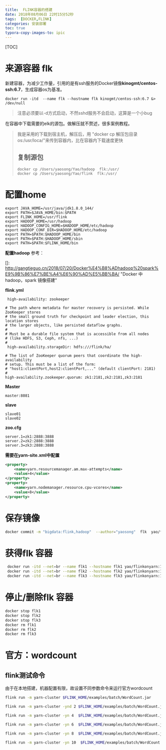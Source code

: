 ```yaml
---
title:  FLINK容器的搭建
date: 2018年08月06日 22时15分52秒
tags:  [DOCKER,FLINK]
categories: 安装部署
toc: true
typora-copy-images-to: ipic
---
```


[TOC]





# 来源容器  flk

新建容器，为减少工作量，引用的是有ssh服务的Docker镜像**kinogmt/centos-ssh:6.7**，生成容器os为基准。

```
docker run -itd  --name flk --hostname flk kinogmt/centos-ssh:6.7 &> /dev/null
```

> 注意必须要以-d方式启动，不然sshd服务不会启动，这算是一个小bug

<!--more-->

在容器中下载需要的elk的源包。做解压就不赘述，很多案例教程。

> 我是采用的下载到宿主机，解压后，用 "docker cp 解压包目录  os:/usr/loca/"来传到容器内，比在容器内下载速度更快
>
> ## 复制源包
>
> ```
> docker cp /Users/yaosong/Yao/hadoop  flk:/usr/
> docker cp /Users/yaosong/Yao/flink  flk:/usr/
> ```





# 配置home


	export JAVA_HOME=/usr/java/jdk1.8.0_144/
	export PATH=$JAVA_HOME/bin:$PATH
	export FLINK_HOME=/usr/flink
	export HADOOP_HOME=/usr/hadoop
	export HADOOP_CONFIG_HOME=$HADOOP_HOME/etc/hadoop
	export HADOOP_CONF_DIR=$HADOOP_HOME/etc/hadoop
	export PATH=$PATH:$HADOOP_HOME/bin
	export PATH=$PATH:$HADOOP_HOME/sbin
	export PATH=$PATH:$FLINK_HOME/bin

**配置hadoop**  参考：

[]: http://gangtieguo.cn/2018/07/20/Docker%E4%B8%ADhadoop%20spark%E9%9B%86%E7%BE%A4%E6%90%AD%E5%BB%BA/	"Docker 中 hadoop，spark 镜像搭建"



**flink.yml**

```
 high-availability: zookeeper

# The path where metadata for master recovery is persisted. While ZooKeeper stores
# the small ground truth for checkpoint and leader election, this location stores
# the larger objects, like persisted dataflow graphs.
# 
# Must be a durable file system that is accessible from all nodes
# (like HDFS, S3, Ceph, nfs, ...) 
#
 high-availability.storageDir: hdfs:///flink/ha/

# The list of ZooKeeper quorum peers that coordinate the high-availability
# setup. This must be a list of the form:
# "host1:clientPort,host2:clientPort,..." (default clientPort: 2181)
#
high-availability.zookeeper.quorum: zk1:2181,zk2:2181,zk3:2181
```

**Master**

```
master:8081
```

**slave**

```
slave01
slave02
```

**zoo.cfg**

```
server.1=zk1:2888:3888
server.2=zk2:2888:3888
server.3=zk3:2888:3888
```

**需要在yarn-site.xml中配置**

```xml
<property>
 	<name>yarn.resourcemanager.am.max-attempts</name>
	<value>4</value>
</property>
<property>
	<name>yarn.nodemanager.resource.cpu-vcores</name>
	<value>8</value>
</property>
```

# 保存镜像

```bash
docker commit -m "bigdata:flink,hadoop"  --author="yaosong"  flk  yao/flinkonyarn:1.0
```

#   获得flk 容器

```bash
 docker run -itd --net=br --name flk1 --hostname flk1 yao/flinkonyarn:1.0 &> /dev/null
 docker run -itd --net=br --name flk2 --hostname flk2 yao/flinkonyarn:1.0 &> /dev/null
 docker run -itd --net=br --name flk3 --hostname flk3 yao/flinkonyarn:1.0 &> /dev/null
```

# 停止/删除flk 容器

```bash
docker stop flk1
docker stop flk2
docker stop flk3
docker rm flk1
docker rm flk2
docker rm flk3
```

# 官方：wordcount

## flink测试命令

由于在本地搭建，机器配置有限，故设置不同参数命令来运行官方wordcount

```bash
flink run -m yarn-cluster $FLINK_HOME/examples/batch/WordCount.jar

flink run -m yarn-cluster -ynd 2 $FLINK_HOME/examples/batch/WordCount.jar

flink run -m yarn-cluster -yn 4  $FLINK_HOME/examples/batch/WordCount.jar

flink run -m yarn-cluster -yn 6  $FLINK_HOME/examples/batch/WordCount.jar

flink run -m yarn-cluster -yn 8  $FLINK_HOME/examples/batch/WordCount.jar

flink run -m yarn-cluster -yn 10  $FLINK_HOME/examples/batch/WordCount.jar
```







